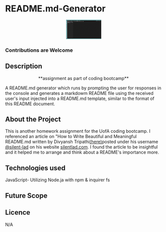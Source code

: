 <h1>README.md-Generator</h1>
<p  align="center"><img src="./assets/README_generator_DEMO_GIF.gif" /></p>

### Contributions are Welcome

## Description

<p align="center">**assignment as part of coding bootcamp**</p>

A README.md generator which runs by prompting the user for responses in the console and generates a markdowm README file using the received user's input injected into a README.md template, similar to the format of this README document.  

## About the Project
This is another homework assignment for the UofA coding bootcamp.
I referenced an article on "How to Write Beautiful and Meaningful README.md written by Divyansh Tripathi<a href="https://silentlad.com/how-to-write-beautiful-and-meaningful-readme.md">(here)</a>posted under his username <a href="https://github.com/silent-lad">@silent-lad</a> on his website <a href="https://silentlad.com">silentlad.com</a>.
I found the article to be insightful and it helped me to arrange and think about a README's importance more. 

## Technologies used
JavaScript- Utilizing Node.ja with npm & inquirer  fs

## Future Scope

## Licence
N/A
